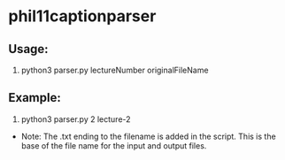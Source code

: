 # phil11captionparser

## Usage:

1. python3 parser.py lectureNumber originalFileName

## Example:

1. python3 parser.py 2 lecture-2

  * Note: The .txt ending to the filename is added in the script. This is the base of the file name for the input and output files.
